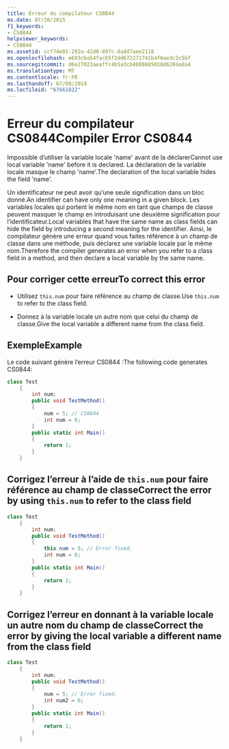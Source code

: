 ```yaml
---
title: Erreur du compilateur CS0844
ms.date: 07/20/2015
f1_keywords:
- CS0844
helpviewer_keywords:
- CS0844
ms.assetid: ccf74e01-292a-42d0-897c-8add7aee2118
ms.openlocfilehash: e693cba54fac65f2dd672271741b4f6ae3c2c5bf
ms.sourcegitcommit: d6e27023aeaffc4b5a3cb4b88685018d6284ada4
ms.translationtype: MT
ms.contentlocale: fr-FR
ms.lasthandoff: 07/09/2019
ms.locfileid: "67661822"
---
```

# <a name="compiler-error-cs0844"></a><span data-ttu-id="ad6fb-102">Erreur du compilateur CS0844</span><span class="sxs-lookup"><span data-stu-id="ad6fb-102">Compiler Error CS0844</span></span>
<span data-ttu-id="ad6fb-103">Impossible d’utiliser la variable locale 'name' avant de la déclarer</span><span class="sxs-lookup"><span data-stu-id="ad6fb-103">Cannot use local variable 'name' before it is declared.</span></span> <span data-ttu-id="ad6fb-104">La déclaration de la variable locale masque le champ 'name'.</span><span class="sxs-lookup"><span data-stu-id="ad6fb-104">The declaration of the local variable hides the field 'name'.</span></span>  
  
 <span data-ttu-id="ad6fb-105">Un identificateur ne peut avoir qu’une seule signification dans un bloc donné.</span><span class="sxs-lookup"><span data-stu-id="ad6fb-105">An identifier can have only one meaning in a given block.</span></span> <span data-ttu-id="ad6fb-106">Les variables locales qui portent le même nom en tant que champs de classe peuvent masquer le champ en introduisant une deuxième signification pour l’identificateur.</span><span class="sxs-lookup"><span data-stu-id="ad6fb-106">Local variables that have the same name as class fields can hide the field by introducing a second meaning for the identifier.</span></span> <span data-ttu-id="ad6fb-107">Ainsi, le compilateur génère une erreur quand vous faites référence à un champ de classe dans une méthode, puis déclarez une variable locale par le même nom.</span><span class="sxs-lookup"><span data-stu-id="ad6fb-107">Therefore the compiler generates an error when you refer to a class field in a method, and then declare a local variable by the same name.</span></span>  
  
## <a name="to-correct-this-error"></a><span data-ttu-id="ad6fb-108">Pour corriger cette erreur</span><span class="sxs-lookup"><span data-stu-id="ad6fb-108">To correct this error</span></span>  
  
- <span data-ttu-id="ad6fb-109">Utilisez `this.num` pour faire référence au champ de classe.</span><span class="sxs-lookup"><span data-stu-id="ad6fb-109">Use `this.num` to refer to the class field.</span></span>  
  
- <span data-ttu-id="ad6fb-110">Donnez à la variable locale un autre nom que celui du champ de classe.</span><span class="sxs-lookup"><span data-stu-id="ad6fb-110">Give the local variable a different name from the class field.</span></span>  
  
## <a name="example"></a><span data-ttu-id="ad6fb-111">Exemple</span><span class="sxs-lookup"><span data-stu-id="ad6fb-111">Example</span></span>  
 <span data-ttu-id="ad6fb-112">Le code suivant génère l’erreur CS0844 :</span><span class="sxs-lookup"><span data-stu-id="ad6fb-112">The following code generates CS0844:</span></span>  
  
```csharp  
class Test  
    {  
        int num;  
        public void TestMethod()  
        {  
            num = 5; // CS0844  
            int num = 6;
        }  
        public static int Main()  
        {  
            return 1;  
        }  
    }  
```

## <a name="correct-the-error-by-using-thisnum-to-refer-to-the-class-field"></a><span data-ttu-id="ad6fb-113">Corrigez l’erreur à l’aide de `this.num` pour faire référence au champ de classe</span><span class="sxs-lookup"><span data-stu-id="ad6fb-113">Correct the error by using `this.num` to refer to the class field</span></span>

```csharp  
class Test  
    {  
        int num;  
        public void TestMethod()  
        {  
            this.num = 5; // Error fixed.
            int num = 6;
        }  
        public static int Main()  
        {  
            return 1;  
        }  
    }  
```

## <a name="correct-the-error-by-giving-the-local-variable-a-different-name-from-the-class-field"></a><span data-ttu-id="ad6fb-114">Corrigez l’erreur en donnant à la variable locale un autre nom du champ de classe</span><span class="sxs-lookup"><span data-stu-id="ad6fb-114">Correct the error by giving the local variable a different name from the class field</span></span>

```csharp  
class Test  
    {  
        int num;  
        public void TestMethod()  
        {  
            num = 5; // Error fixed.
            int num2 = 6;
        }  
        public static int Main()  
        {  
            return 1;  
        }  
    }  
```
